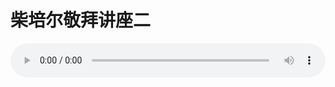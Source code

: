 # 柴培尔敬拜讲座二

<audio style="width: 100%;" preload="false" controls controlslist="nodownload"><source src="http://file.simai.life/audio/mp3/old/12328.mp3" type="audio/mpeg">Your browser does not support the audio element.</audio>


